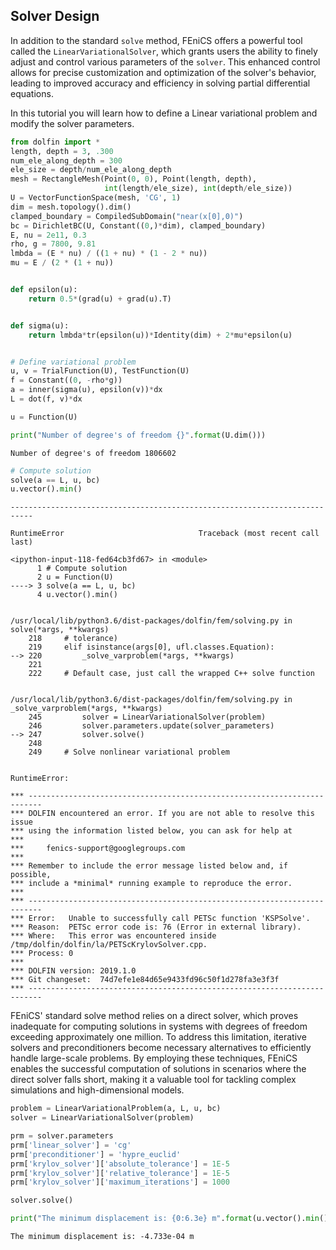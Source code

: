 ## Solver Design

In addition to the standard `solve` method, FEniCS offers a powerful tool called the `LinearVariationalSolver`, which grants users the ability to finely adjust and control various parameters of the `solver`. This enhanced control allows for precise customization and optimization of the solver's behavior, leading to improved accuracy and efficiency in solving partial differential equations.

In this tutorial you will learn how to define a Linear variational problem and modify the solver parameters.



```python
from dolfin import *
length, depth = 3, .300
num_ele_along_depth = 300
ele_size = depth/num_ele_along_depth
mesh = RectangleMesh(Point(0, 0), Point(length, depth),
                     int(length/ele_size), int(depth/ele_size))
U = VectorFunctionSpace(mesh, 'CG', 1)
dim = mesh.topology().dim()
clamped_boundary = CompiledSubDomain("near(x[0],0)")
bc = DirichletBC(U, Constant((0,)*dim), clamped_boundary)
E, nu = 2e11, 0.3
rho, g = 7800, 9.81
lmbda = (E * nu) / ((1 + nu) * (1 - 2 * nu))
mu = E / (2 * (1 + nu))


def epsilon(u):
    return 0.5*(grad(u) + grad(u).T)


def sigma(u):
    return lmbda*tr(epsilon(u))*Identity(dim) + 2*mu*epsilon(u)


# Define variational problem
u, v = TrialFunction(U), TestFunction(U)
f = Constant((0, -rho*g))
a = inner(sigma(u), epsilon(v))*dx
L = dot(f, v)*dx

u = Function(U)
```


```python
print("Number of degree's of freedom {}".format(U.dim()))
```

    Number of degree's of freedom 1806602



```python
# Compute solution
solve(a == L, u, bc)
u.vector().min()
```


    ---------------------------------------------------------------------------

    RuntimeError                              Traceback (most recent call last)

    <ipython-input-118-fed64cb3fd67> in <module>
          1 # Compute solution
          2 u = Function(U)
    ----> 3 solve(a == L, u, bc)
          4 u.vector().min()


    /usr/local/lib/python3.6/dist-packages/dolfin/fem/solving.py in solve(*args, **kwargs)
        218     # tolerance)
        219     elif isinstance(args[0], ufl.classes.Equation):
    --> 220         _solve_varproblem(*args, **kwargs)
        221 
        222     # Default case, just call the wrapped C++ solve function


    /usr/local/lib/python3.6/dist-packages/dolfin/fem/solving.py in _solve_varproblem(*args, **kwargs)
        245         solver = LinearVariationalSolver(problem)
        246         solver.parameters.update(solver_parameters)
    --> 247         solver.solve()
        248 
        249     # Solve nonlinear variational problem


    RuntimeError: 
    
    *** -------------------------------------------------------------------------
    *** DOLFIN encountered an error. If you are not able to resolve this issue
    *** using the information listed below, you can ask for help at
    ***
    ***     fenics-support@googlegroups.com
    ***
    *** Remember to include the error message listed below and, if possible,
    *** include a *minimal* running example to reproduce the error.
    ***
    *** -------------------------------------------------------------------------
    *** Error:   Unable to successfully call PETSc function 'KSPSolve'.
    *** Reason:  PETSc error code is: 76 (Error in external library).
    *** Where:   This error was encountered inside /tmp/dolfin/dolfin/la/PETScKrylovSolver.cpp.
    *** Process: 0
    *** 
    *** DOLFIN version: 2019.1.0
    *** Git changeset:  74d7efe1e84d65e9433fd96c50f1d278fa3e3f3f
    *** -------------------------------------------------------------------------



 FEniCS' standard solve method relies on a direct solver, which proves inadequate for computing solutions in systems with degrees of freedom exceeding approximately one million. To address this limitation, iterative solvers and preconditioners become necessary alternatives to efficiently handle large-scale problems. By employing these techniques, FEniCS enables the successful computation of solutions in scenarios where the direct solver falls short, making it a valuable tool for tackling complex simulations and high-dimensional models.


```python
problem = LinearVariationalProblem(a, L, u, bc)
solver = LinearVariationalSolver(problem)

prm = solver.parameters
prm['linear_solver'] = 'cg'
prm['preconditioner'] = 'hypre_euclid'
prm['krylov_solver']['absolute_tolerance'] = 1E-5
prm['krylov_solver']['relative_tolerance'] = 1E-5
prm['krylov_solver']['maximum_iterations'] = 1000

solver.solve()
```


```python
print("The minimum displacement is: {0:6.3e} m".format(u.vector().min()))
```

    The minimum displacement is: -4.733e-04 m



```python

```
